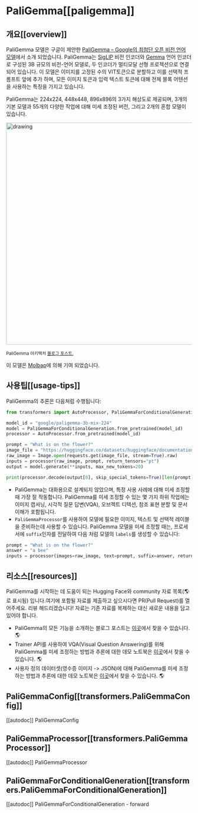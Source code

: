 <!--Copyright 2024 The HuggingFace Team. All rights reserved.

Licensed under the Apache License, Version 2.0 (the "License"); you may not use this file except in compliance with
the License. You may obtain a copy of the License at

http://www.apache.org/licenses/LICENSE-2.0

Unless required by applicable law or agreed to in writing, software distributed under the License is distributed on
an "AS IS" BASIS, WITHOUT WARRANTIES OR CONDITIONS OF ANY KIND, either express or implied. See the License for the
specific language governing permissions and limitations under the License.

⚠️ Note that this file is in Markdown but contain specific syntax for our doc-builder (similar to MDX) that may not be
rendered properly in your Markdown viewer.

-->

# PaliGemma[[paligemma]]

## 개요[[overview]]

PaliGemma 모델은 구글이 제안한 [PaliGemma – Google의 최첨단 오픈 비전 언어 모델](https://huggingface.co/blog/paligemma)에서 소개 되었습니다. PaliGemma는 [SigLIP](siglip) 비전 인코더와 [Gemma](gemma) 언어 인코더로 구성된 3B 규모의 비전-언어 모델로, 두 인코더가 멀티모달 선형 프로젝션으로 연결되어 있습니다. 이 모델은 이미지를 고정된 수의 VIT토큰으로 분할하고 이를 선택적 프롬프트 앞에 추가 하며, 모든 이미지 토큰과 입력 텍스트 토큰에 대해 전체 블록 어텐션을 사용하는 특징을 가지고 있습니다.

PaliGemma는 224x224, 448x448, 896x896의 3가지 해상도로 제공되며, 3개의 기본 모델과 55개의 다양한 작업에 대해 미세 조정된 버전, 그리고 2개의 혼합 모델이 있습니다.

<img src="https://huggingface.co/datasets/huggingface/documentation-images/resolve/main/blog/paligemma/paligemma_arch.png"
alt="drawing" width="600"/>

<small> PaliGemma 아키텍처 <a href="https://huggingface.co/blog/paligemma">블로그 포스트.</a> </small>

이 모델은 [Molbap](https://huggingface.co/Molbap)에 의해 기여 되었습니다.

## 사용팁[[usage-tips]]

PaliGemma의 추론은 다음처럼 수행됩니다:

```python
from transformers import AutoProcessor, PaliGemmaForConditionalGeneration

model_id = "google/paligemma-3b-mix-224"
model = PaliGemmaForConditionalGeneration.from_pretrained(model_id)
processor = AutoProcessor.from_pretrained(model_id)

prompt = "What is on the flower?"
image_file = "https://huggingface.co/datasets/huggingface/documentation-images/resolve/main/bee.jpg?download=true"
raw_image = Image.open(requests.get(image_file, stream=True).raw)
inputs = processor(raw_image, prompt, return_tensors="pt")
output = model.generate(**inputs, max_new_tokens=20)

print(processor.decode(output[0], skip_special_tokens=True)[len(prompt):])
```

- PaliGemma는 대화용으로 설계되지 않았으며, 특정 사용 사례에 대해 미세 조정할 때 가장 잘 작동합니다. PaliGemma를 미세 조정할 수 있는 몇 가지 하위 작업에는 이미지 캡셔닝, 시각적 질문 답변(VQA), 오브젝트 디텍션, 참조 표현 분할 및 문서 이해가 포함됩니다.
- `PaliGemmaProcessor`를 사용하여 모델에 필요한 이미지, 텍스트 및 선택적 레이블을 준비하는데 사용할 수 있습니다. PaliGemma 모델을 미세 조정할 때는, 프로세서에 `suffix`인자를 전달하여 다음 처럼 모델의 `labels`를 생성할 수 있습니다:

```python
prompt = "What is on the flower?"
answer = "a bee"
inputs = processor(images=raw_image, text=prompt, suffix=answer, return_tensors="pt")
```

## 리소스[[resources]]

PaliGemma를 시작하는 데 도움이 되는 Hugging Face와 community 자료 목록(🌎로 표시됨) 입니다.여기에 포함될 자료를 제출하고 싶으시다면 PR(Pull Request)를 열어주세요. 리뷰 해드리겠습니다! 자료는 기존 자료를 복제하는 대신 새로운 내용을 담고 있어야 합니다.

- PaliGemma의 모든 기능을 소개하는 블로그 포스트는 [이곳](https://huggingface.co/blog/paligemma)에서 찾을 수 있습니다. 🌎
- Trainer API를 사용하여 VQA(Visual Question Answering)를 위해 PaliGemma를 미세 조정하는 방법과 추론에 대한 데모 노트북은 [이곳](https://github.com/huggingface/notebooks/tree/main/examples/paligemma)에서 찾을 수 있습니다. 🌎
- 사용자 정의 데이터셋(영수증 이미지 -> JSON)에 대해 PaliGemma를 미세 조정하는 방법과 추론에 대한 데모 노트북은 [이곳](https://github.com/NielsRogge/Transformers-Tutorials/tree/master/PaliGemma)에서 찾을 수 있습니다. 🌎

## PaliGemmaConfig[[transformers.PaliGemmaConfig]]

[[autodoc]] PaliGemmaConfig

## PaliGemmaProcessor[[transformers.PaliGemmaProcessor]]

[[autodoc]] PaliGemmaProcessor

## PaliGemmaForConditionalGeneration[[transformers.PaliGemmaForConditionalGeneration]]

[[autodoc]] PaliGemmaForConditionalGeneration
    - forward
